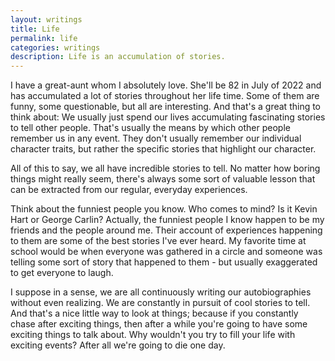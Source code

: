 ```yaml
---
layout: writings
title: Life
permalink: life
categories: writings
description: Life is an accumulation of stories.
---
```


I have a great-aunt whom I absolutely love. She'll be 82 in July of 2022 and has accumulated a lot of stories throughout her life time. Some of them are funny, some questionable, but all are interesting. And that's a great thing to think about: We usually just spend our lives accumulating fascinating stories to tell other people. That's usually the means by which other people remember us in any event. They don't usually remember our individual character traits, but rather the specific stories that highlight our character.

All of this to say, we all have incredible stories to tell. No matter how boring things might really seem, there's always some sort of valuable lesson that can be extracted from our regular, everyday experiences.

Think about the funniest people you know. Who comes to mind? Is it Kevin Hart or George Carlin? Actually, the funniest people I know happen to be my friends and the people around me. Their account of experiences happening to them are some of the best stories I've ever heard. My favorite time at school would be when everyone was gathered in a circle and someone was telling some sort of story that happened to them - but usually exaggerated to get everyone to laugh.

I suppose in a sense, we are all continuously writing our autobiographies without even realizing. We are constantly in pursuit of cool stories to tell. And that's a nice little way to look at things; because if you constantly chase after exciting things, then after a while you're going to have some exciting things to talk about. Why wouldn't you try to fill your life with exciting events? After all we're going to die one day.
